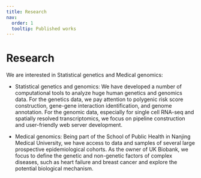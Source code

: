 ```yaml
---
title: Research
nav:
  order: 1
  tooltip: Published works
---
```


# <i class="fas fa-microscope"></i>Research

We are interested in Statistical genetics and Medical genomics:

- Statistical genetics and genomics: We have developed a number of computational tools to analyze huge human genetics and genomics data. For the genetics data, we pay attention to polygenic risk score construction, gene-gene interaction identification, and genome annotation. For the genomic data, especially for single cell RNA-seq and spatially resolved transcriptomics, we focus on pipeline construction and user-friendly web server development. 

- Medical genomics: Being part of the School of Public Health in Nanjing Medical University, we have access to data and samples of several large prospective epidemiological cohorts. As the owner of UK Biobank, we focus to define the genetic and non-genetic factors of complex diseases, such as heart failure and breast cancer and explore the potential biological mechanism.
